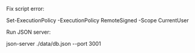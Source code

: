 Fix script error:

Set-ExecutionPolicy -ExecutionPolicy RemoteSigned -Scope CurrentUser

Run JSON server:

json-server ./data/db.json --port 3001